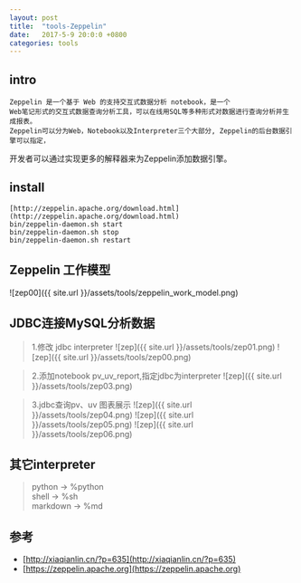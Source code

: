 ```yaml
---
layout: post
title:  "tools-Zeppelin"
date:   2017-5-9 20:0:0 +0800
categories: tools
---
```


## intro
    Zeppelin 是一个基于 Web 的支持交互式数据分析 notebook，是一个
    Web笔记形式的交互式数据查询分析工具，可以在线用SQL等多种形式对数据进行查询分析并生成报表。
    Zeppelin可以分为Web，Notebook以及Interpreter三个大部分, Zeppelin的后台数据引擎可以指定，
   开发者可以通过实现更多的解释器来为Zeppelin添加数据引擎。

## install
    [http://zeppelin.apache.org/download.html](http://zeppelin.apache.org/download.html)  
    bin/zeppelin-daemon.sh start
    bin/zeppelin-daemon.sh stop
    bin/zeppelin-daemon.sh restart

## Zeppelin 工作模型
![zep00]({{ site.url }}/assets/tools/zeppelin_work_model.png)

## JDBC连接MySQL分析数据
>1.修改 jdbc interpreter
![zep]({{ site.url }}/assets/tools/zep01.png)
![zep]({{ site.url }}/assets/tools/zep00.png)

>2.添加notebook pv_uv_report,指定jdbc为interpreter
![zep]({{ site.url }}/assets/tools/zep03.png)

>3.jdbc查询pv、uv 图表展示
![zep]({{ site.url }}/assets/tools/zep04.png)
![zep]({{ site.url }}/assets/tools/zep05.png)
![zep]({{ site.url }}/assets/tools/zep06.png)


## 其它interpreter
>python -> %python  
>shell -> %sh  
>markdown -> %md  


## 参考
* [http://xiaqianlin.cn/?p=635](http://xiaqianlin.cn/?p=635)
* [https://zeppelin.apache.org](https://zeppelin.apache.org)